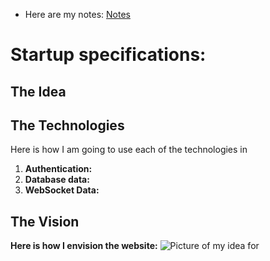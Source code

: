 

 - Here are my notes: [Notes](notes.md)

# Startup specifications:
## The Idea

## The Technologies
  Here is how I am going to use each of the technologies in 
   1. **Authentication:** 
   2. **Database data:** 
   3. **WebSocket Data:**

## The Vision
**Here is how I envision the website:**
![Picture of my idea for ]()

